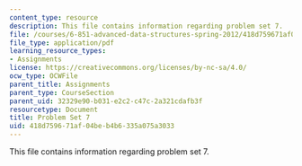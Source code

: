 ```yaml
---
content_type: resource
description: This file contains information regarding problem set 7.
file: /courses/6-851-advanced-data-structures-spring-2012/418d759671af04beb4b6335a075a3033_MIT6_851S12_ps7.pdf
file_type: application/pdf
learning_resource_types:
- Assignments
license: https://creativecommons.org/licenses/by-nc-sa/4.0/
ocw_type: OCWFile
parent_title: Assignments
parent_type: CourseSection
parent_uid: 32329e90-b031-e2c2-c47c-2a321cdafb3f
resourcetype: Document
title: Problem Set 7
uid: 418d7596-71af-04be-b4b6-335a075a3033
---
```

This file contains information regarding problem set 7.